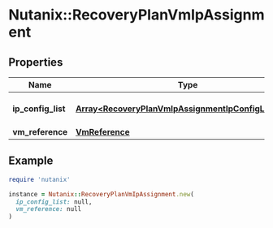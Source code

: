 # Nutanix::RecoveryPlanVmIpAssignment

## Properties

| Name | Type | Description | Notes |
| ---- | ---- | ----------- | ----- |
| **ip_config_list** | [**Array&lt;RecoveryPlanVmIpAssignmentIpConfigListInner&gt;**](RecoveryPlanVmIpAssignmentIpConfigListInner.md) | List of IP configurations for a VM.  |  |
| **vm_reference** | [**VmReference**](VmReference.md) |  |  |

## Example

```ruby
require 'nutanix'

instance = Nutanix::RecoveryPlanVmIpAssignment.new(
  ip_config_list: null,
  vm_reference: null
)
```

